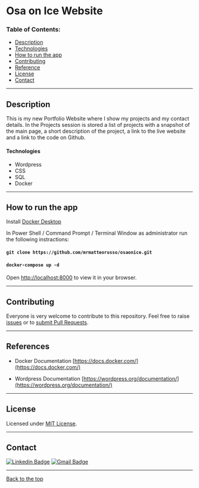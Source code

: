 # Osa on Ice Website

### Table of Contents:

- [Description](#description)
- [Technologies](#technologies)
- [How to run the app](#how-to-run-the-app)
- [Contributing](#contributing)
- [Reference](#reference)
- [License](#license)
- [Contact](#contact)

---

## Description

This is my new Portfolio Website where I show my projects and my contact details. In the Projects session is stored a list of projects with a snapshot of the main page, a short description of the project, a link to the live website and a link to the code on Github.

#### Technologies

- Wordpress
- CSS
- SQL
- Docker

---

## How to run the app

Install [ Docker Desktop ](https://www.docker.com/products/docker-desktop/)

In Power Shell / Command Prompt / Terminal Window as administrator run the following instractions:

#### `git clone https://github.com/mrmatteorusso/osaonice.git`

#### `docker-compose up -d`

Open [http://localhost:8000](http://localhost:8000) to view it in your browser.

---

## Contributing

Everyone is very welcome to contribute to this repository. Feel free to raise [issues](https://github.com/mrmatteorusso/Team-Generator/issues) or to [submit Pull Requests](https://github.com/mrmatteorusso/osaonice/pulls).

---

## References

- Docker Documentation
  [https://docs.docker.com/](https://docs.docker.com/)

- Wordpress Documentation
  [https://wordpress.org/documentation/](https://wordpress.org/documentation/)

---

## License

Licensed under [MIT License](http://opensource.org/licenses/MIT).

---

## Contact

[![Linkedin Badge](https://img.shields.io/badge/-Matteo_Russo-blue?style=flat-square&logo=Linkedin&logoColor=white&link=https://www.linkedin.com/in/mrmatteorusso//)](https://www.linkedin.com/in/mrmatteorusso/) [![Gmail Badge](https://img.shields.io/badge/-mrmatteorusso@gmail.com-c14438?style=flat-square&logo=Gmail&logoColor=white&link=mailto:mrmatteorusso@gmail.com)](mailto:mrmatteorusso@gmail.com)

---

[Back to the top](#portfolio-website)
